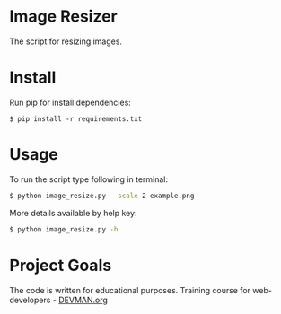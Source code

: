 # Image Resizer

The script for resizing images.

# Install
Run pip for install dependencies:

```
$ pip install -r requirements.txt
```

# Usage

To run the script type following in terminal:

```bash
$ python image_resize.py --scale 2 example.png
```

More details available by help key:

```bash
$ python image_resize.py -h
```

# Project Goals

The code is written for educational purposes. Training course for web-developers - [DEVMAN.org](https://devman.org)
